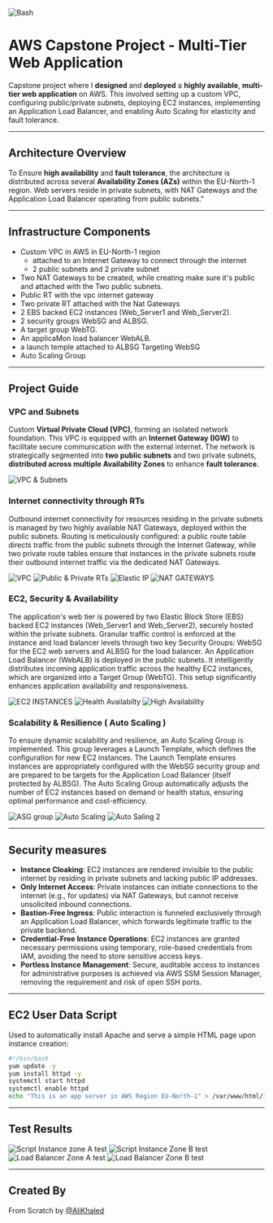![Bash](https://img.shields.io/badge/language-Bash-blue.svg)


# AWS Capstone Project - Multi-Tier Web Application

Capstone project where I **designed** and **deployed** a **highly available**, **multi-tier web application** on AWS. This involved setting up a custom VPC, configuring public/private subnets, deploying EC2 instances, implementing an Application Load Balancer, and enabling Auto Scaling for elasticity and fault tolerance.

---

## Architecture Overview

To Ensure **high availability** and **fault tolerance**, the architecture is distributed across several **Availability Zones (AZs)** within
 the EU-North-1 region. Web servers reside in private subnets, with NAT Gateways and the Application Load Balancer operating from public subnets."
 
---

## Infrastructure Components

- Custom VPC in AWS in EU-North-1 region
  - attached to an Internet Gateway to connect through the internet  
  - 2 public subnets and 2 private subnet 
- Two NAT Gateways to be created, while creating make sure it's public and attached with the Two public subnets.
- Public RT with the vpc internet gateway 
- Two private RT  attached with the Nat Gateways
- 2 EBS backed EC2 instances (Web_Server1 and Web_Server2).
- 2 security groups WebSG and ALBSG.
- A target group WebTG.
- An applicaMon load balancer WebALB.
- a launch temple attached to ALBSG Targeting WebSG
- Auto Scaling Group


---

## Project Guide

### VPC and Subnets

Custom **Virtual Private Cloud (VPC)**, forming an isolated network foundation. This VPC is equipped with an **Internet Gateway (IGW)** 
to facilitate secure communication with the external internet. The network is strategically segmented into **two public subnets** and
 two private subnets, **distributed across multiple Availability Zones** to enhance **fault tolerance.**

![VPC & Subnets](https://github.com/AliKhaledElbaqly/AWS-PROJECT-1/blob/main/Media/vpc%20&%20subnets%20.png?raw=true)

### Internet connectivity through RTs 

Outbound internet connectivity for resources residing in the private subnets is managed by two highly available NAT Gateways, deployed within the public subnets. Routing is meticulously configured: a public route table directs traffic from the public subnets through the Internet Gateway, while 
two private route tables ensure that instances in the private subnets route their outbound internet traffic via the dedicated NAT Gateways.

![VPC](https://github.com/AliKhaledElbaqly/AWS-PROJECT-1/blob/main/Media/project%20vpc.png?raw=true)
![Public & Private RTs](https://github.com/AliKhaledElbaqly/AWS-PROJECT-1/blob/main/Media/RT%20Public%20&%20Private%20.png?raw=true)
![Elastic IP](https://github.com/AliKhaledElbaqly/AWS-PROJECT-1/blob/main/Media/ELastic%20IP%20for%20Nat%20GW.png?raw=true)
![NAT GATEWAYS](https://github.com/AliKhaledElbaqly/AWS-PROJECT-1/blob/main/Media/NAT%20GATEWAYS.png?raw=true)


### EC2, Security & Availability 

The application's web tier is powered by two Elastic Block Store (EBS) backed EC2 instances (Web_Server1 and Web_Server2), securely hosted within the private subnets. Granular traffic control is enforced at the instance and load balancer levels through two key Security Groups: WebSG for the EC2 web servers and ALBSG for the load balancer.
An Application Load Balancer (WebALB) is deployed in the public subnets. It intelligently distributes incoming application traffic across the healthy EC2 instances, which are organized into a Target Group (WebTG). This setup significantly enhances application availability and responsiveness.

![EC2 INSTANCES](https://github.com/AliKhaledElbaqly/AWS-PROJECT-1/blob/main/Media/EC2%20Instances%20servers.png?raw=true)
![Health Availabilty](https://github.com/AliKhaledElbaqly/AWS-PROJECT-1/blob/main/Media/Availability%20Test.png?raw=true)
![High Availability](https://github.com/AliKhaledElbaqly/AWS-PROJECT-1/blob/main/Media/High%20availability.png?raw=true)


### Scalability & Resilience ( Auto Scaling )

To ensure dynamic scalability and resilience, an Auto Scaling Group is implemented. This group leverages a Launch Template, which defines the configuration for new EC2 instances. The Launch Template ensures instances are appropriately configured with the WebSG security group and are prepared to be targets for the Application Load Balancer (itself protected by ALBSG). The Auto Scaling Group automatically adjusts the number of EC2 instances based on demand or health status, ensuring optimal performance and cost-efficiency.

![ASG group](https://github.com/AliKhaledElbaqly/AWS-PROJECT-1/blob/main/Media/Auto%20Scaling.png?raw=true)
![Auto Scaling](https://github.com/AliKhaledElbaqly/AWS-PROJECT-1/blob/main/Media/Auto%20scaling%20test.png?raw=true)
![Auto Saling 2](https://github.com/AliKhaledElbaqly/AWS-PROJECT-1/blob/main/Media/Auto%20scaling%20test.png?raw=true)

---

## Security measures 

- **Instance Cloaking**: EC2 instances are rendered invisible to the public internet by residing in private subnets and lacking public IP addresses.
- **Only Internet Access**: Private instances can initiate connections to the internet (e.g., for updates) via NAT Gateways, but cannot receive unsolicited inbound connections.
- **Bastion-Free Ingress**: Public interaction is funneled exclusively through an Application Load Balancer, which forwards legitimate traffic to the private backend.
- **Credential-Free Instance Operations**: EC2 instances are granted necessary permissions using temporary, role-based credentials from IAM, avoiding the need to store sensitive access keys.
- **Portless Instance Management**: Secure, auditable access to instances for administrative purposes is achieved via AWS SSM Session Manager, removing the requirement and risk of open SSH ports.

---
## EC2 User Data Script 

Used to automatically install Apache and serve a simple HTML page upon instance creation:

```bash
#!/bin/bash
yum update -y
yum install httpd -y
systemctl start httpd
systemctl enable httpd
echo "This is an app server in AWS Region EU-North-1" > /var/www/html/index.html
```
---
## Test Results

![Script Instance zone A test](https://github.com/AliKhaledElbaqly/AWS-PROJECT-1/blob/main/Media/User%20Data%20Test.png?raw=true)
![Script Instance Zone B test](https://github.com/AliKhaledElbaqly/AWS-PROJECT-1/blob/main/Media/User%20Data%20Test.png?raw=true)
![Load Balancer Zone A test](https://github.com/AliKhaledElbaqly/AWS-PROJECT-1/blob/main/Media/Load%20Balancer%202.png?raw=true)
![Load Balancer Zone B test](https://github.com/AliKhaledElbaqly/AWS-PROJECT-1/blob/main/Media/Load%20Balancer%201.png?raw=true)

---

## Created By

From Scratch by  [@AliKhaled](https://github.com/AliKhaledElbaqly)
